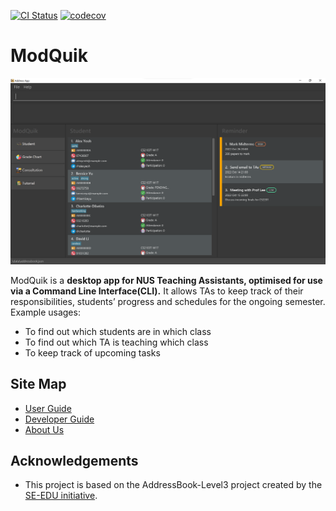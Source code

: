 [![CI Status](https://github.com/AY2223S1-CS2103T-W17-3/tp/workflows/Java%20CI/badge.svg)](https://github.com/AY2223S1-CS2103T-W17-3/tp/actions)
[![codecov](https://codecov.io/gh/AY2223S1-CS2103T-W17-3/tp/branch/master/graph/badge.svg?token=9M3PU7F9CR)](https://codecov.io/gh/AY2223S1-CS2103T-W17-3/tp)

# ModQuik

![Ui](docs/images/Ui.png)

ModQuik is a **desktop app for NUS Teaching Assistants, optimised for use via a Command Line Interface(CLI).**
It allows TAs to keep track of their responsibilities, students’ progress and schedules for the ongoing semester.<br>
  Example usages:
  * To find out which students are in which class
  * To find out which TA is teaching which class
  * To keep track of upcoming tasks

## Site Map
- [User Guide](https://github.com/AY2223S1-CS2103T-W17-3/tp/blob/master/docs/UserGuide.md)
- [Developer Guide](https://github.com/AY2223S1-CS2103T-W17-3/tp/blob/master/docs/DeveloperGuide.md)
- [About Us](https://github.com/AY2223S1-CS2103T-W17-3/tp/blob/master/docs/AboutUs.md)

## Acknowledgements
* This project is based on the AddressBook-Level3 project created by the [SE-EDU initiative](https://se-education.org).
